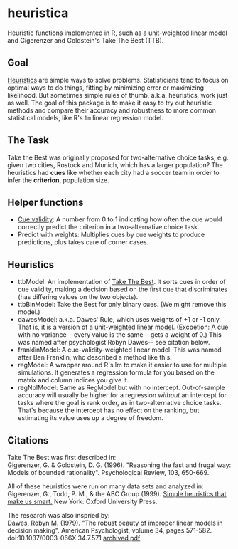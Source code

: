 # heuristica
Heuristic functions implemented in R, such as a unit-weighted linear model and Gigerenzer and Goldstein's Take The Best (TTB).

## Goal

[Heuristics](http://en.wikipedia.org/wiki/Heuristic) are simple ways to solve problems.  Statisticians tend to focus on optimal ways to do things, fitting by minimizing error or maximizing likelihood.  But sometimes simple rules of thumb, a.k.a. heuristics, work just as well.  The goal of this package is to make it easy to try out heuristic methods and compare their accuracy and robustness to more common statistical models, like R's `lm` linear regression model.

## The Task

Take the Best was originally proposed for two-alternative choice tasks, e.g. given two cities, Rostock and Munich, which has a larger population?  The heuristics had __cues__ like whether each city had a soccer team in order to infer the __criterion__, population size.  

## Helper functions
* [Cue validity](http://en.wikipedia.org/wiki/Cue_validity): A number from 0 to 1 indicating how often the cue would correctly predict the criterion in a two-alternative choice task.
* Predict with weights: Multiplies cues by cue weights to produce predictions, plus takes care of corner cases.

## Heuristics
* ttbModel: An implementation of [Take The Best](http://en.wikipedia.org/wiki/Take-the-best_heuristic). It sorts cues in order of cue validity, making a decision based on the first cue that discriminates (has differing values on the two objects).
* ttbBinModel: Take the Best for only binary cues.  (We might remove this model.)
* dawesModel: a.k.a. Dawes' Rule, which uses weights of +1 or -1 only.  That is, it is a version of a [unit-weighted linear model](http://en.wikipedia.org/wiki/Unit-weighted_regression).  (Excpetion: A cue with no variance-- every value is the same-- gets a weight of 0.)  This was named after psychologist Robyn Dawes-- see citation below.
* franklinModel: A cue-validity-weighted linear model.  This was named after Ben Franklin, who described a method like this.
* regModel: A wrapper around R's lm to make it easier to use for multiple simulations.  It generates a regression formula for you based on the matrix and column indices you give it.
* regNoIModel: Same as RegModel but with no intercept.  Out-of-sample accuracy will usually be higher for a regression _without_ an intercept for tasks where the goal is rank order, as in two-alternative choice tasks.  That's because the intercept has no effect on the ranking, but estimating its value uses up a degree of freedom.

## Citations

Take The Best was first described in:  
Gigerenzer, G. & Goldstein, D. G. (1996). "Reasoning the fast and frugal way: Models of bounded rationality". Psychological Review, 103, 650-669.  

All of these heuristics were run on many data sets and analyzed in:  
Gigerenzer, G., Todd, P. M., & the ABC Group (1999). [Simple heuristics that make us smart.](http://www.amazon.com/Simple-Heuristics-That-Make-Smart/dp/0195143817) New York: Oxford University Press.  

The research was also inspried by:  
Dawes, Robyn M. (1979). "The robust beauty of improper linear models in decision making". American Psychologist, volume 34, pages 571-582. doi:10.1037/0003-066X.34.7.571 [archived pdf](http://www.cmu.edu/dietrich/sds/docs/dawes/the-robust-beauty-of-improper-linear-models-in-decision-making.pdf)


